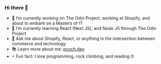 ### Hi there 👋

- 🔭 I’m currently working on The Odin Project, working at Shopify, and about to embark on a Masters of IT
- 🌱 I’m currently learning React (Next JS), and Node JS through The Odin Project
- 💬 Ask me about Shopify, React, or anything in the intersection between commerce and technology
- 📚 Learn more about me: <a href="https://www.pcoch.dev">pcoch.dev</a>
- ⚡ Fun fact: I love programming, rock climbing, and reading 🤓

